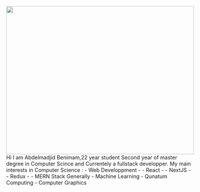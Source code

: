 <img src="[https://imgur.com/gallery/1KjfwHe](https://i.imgur.com/yO1PgFp.jpeg)" width="100%" height="400px">
Hi I am Abdelmadjid Benimam,22 year student Second year of master degree in Computer Scince and Currentely a fullstack developper.
My main interests in Computer Science : 
- Web Developpment
- - React
- - NextJS
- - Redux
- - MERN Stack Generally
- Machine Learning
- Qunatum Computing
- Computer Graphics
